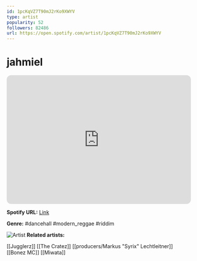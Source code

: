 ```yaml
---
id: 1pcKqVZ7T90mJ2rKo9XWYV
type: artist
popularity: 52
followers: 82486
url: https://open.spotify.com/artist/1pcKqVZ7T90mJ2rKo9XWYV
---
```

# jahmiel

<iframe style="border-radius:12px" src="https://open.spotify.com/embed/artist/1pcKqVZ7T90mJ2rKo9XWYV" width="100%" height="352" frameBorder="0" allowfullscreen="" allow="autoplay; clipboard-write; encrypted-media; fullscreen; picture-in-picture" loading="lazy"></iframe>

**Spotify URL:** [Link](https://open.spotify.com/artist/1pcKqVZ7T90mJ2rKo9XWYV)

**Genre:**  #dancehall #modern_reggae #riddim

![Artist](https://i.scdn.co/image/ab6761610000e5eb3443382b81f851e4d4d655c4)
**Related artists:**

[[Jugglerz]]
[[The Cratez]]
[[producers/Markus "Syrix" Lechtleitner]]
[[Bonez MC]]
[[Miwata]]
